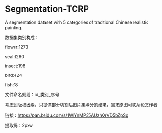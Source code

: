 # Segmentation-TCRP
A segmentation dataset with 5 categories of traditional Chinese realistic painting.

数据集类别构成：

flower:1273

seal:1260

insect:198

bird:424

fish:18

文件命名规则：id_类别_序号

考虑到版权因素，只提供部分切割后图片集与分割结果，需求原图可联系论文作者

链接：https://pan.baidu.com/s/1WIYnMP35AUzhQrVD5bZpSg 

提取码：2pxw
